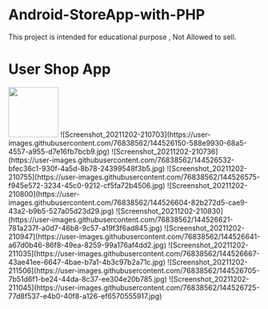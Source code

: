 # Android-StoreApp-with-PHP
This project is intended for educational purpose , Not Allowed to sell.

# User Shop App
<img src="https://user-images.githubusercontent.com/76838562/144526150-588e9930-68a5-4557-a955-d7e16fb7bcb9.jpg" width="100" height="100">
![Screenshot_20211202-210703](https://user-images.githubusercontent.com/76838562/144526150-588e9930-68a5-4557-a955-d7e16fb7bcb9.jpg)
![Screenshot_20211202-210736](https://user-images.githubusercontent.com/76838562/144526532-bfec36c1-930f-4a5d-8b78-24399548f3b5.jpg)
![Screenshot_20211202-210755](https://user-images.githubusercontent.com/76838562/144526575-f945e572-3234-45c0-9212-cf5fa72b4506.jpg)
![Screenshot_20211202-210800](https://user-images.githubusercontent.com/76838562/144526604-82b272d5-cae9-43a2-b9b5-527a05d23d29.jpg)
![Screenshot_20211202-210830](https://user-images.githubusercontent.com/76838562/144526621-781a237f-a0d7-46b8-9c57-a19f3f6ad845.jpg)
![Screenshot_20211202-210947](https://user-images.githubusercontent.com/76838562/144526641-a67d0b46-86f8-49ea-8259-99a176af4dd2.jpg)
![Screenshot_20211202-211035](https://user-images.githubusercontent.com/76838562/144526667-43ae41ee-6647-4bae-b7a1-4b3c97b2a71c.jpg)
![Screenshot_20211202-211506](https://user-images.githubusercontent.com/76838562/144526705-7b51d6f1-be24-44da-8c37-ee304e20b785.jpg)
![Screenshot_20211202-211045](https://user-images.githubusercontent.com/76838562/144526725-77d8f537-e4b0-40f8-a126-ef6570555917.jpg)
